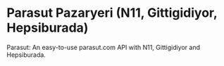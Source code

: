 # Parasut Pazaryeri (N11, Gittigidiyor, Hepsiburada)
Parasut: An easy-to-use parasut.com API with N11, Gittigidiyor and Hepsiburada.
